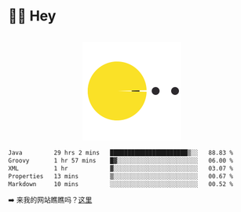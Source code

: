 
# 👋🏻 Hey
<div align="center">
	<br>
	<img src="https://raw.githubusercontent.com/Aniket965/Aniket965/master/pacman.svg?sanitize=true" width="200" height="200">
	<br>
</div>

<!--START_SECTION:waka-->
```text
Java         29 hrs 2 mins   ██████████████████████▒░░   88.83 % 
Groovy       1 hr 57 mins    █▓░░░░░░░░░░░░░░░░░░░░░░░   06.00 % 
XML          1 hr            ▓░░░░░░░░░░░░░░░░░░░░░░░░   03.07 % 
Properties   13 mins         ▒░░░░░░░░░░░░░░░░░░░░░░░░   00.67 % 
Markdown     10 mins         ░░░░░░░░░░░░░░░░░░░░░░░░░   00.52 % 
```
<!--END_SECTION:waka-->

 ➡️  来我的网站瞧瞧吗？[这里](https://www.shaolongfei.com)
